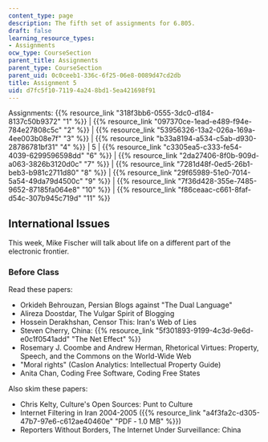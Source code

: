 ```yaml
---
content_type: page
description: The fifth set of assignments for 6.805.
draft: false
learning_resource_types:
- Assignments
ocw_type: CourseSection
parent_title: Assignments
parent_type: CourseSection
parent_uid: 0c0ceeb1-336c-6f25-06e8-0089d47cd2db
title: Assignment 5
uid: d7fc5f10-7119-4a24-8bd1-5ea421698f91
---
```

Assignments: {{% resource_link "318f3bb6-0555-3dc0-d184-8137c50b9372" "1" %}} | {{% resource_link "097370ce-1ead-e489-f94e-784e27808c5c" "2" %}} | {{% resource_link "53956326-13a2-026a-169a-4ee003b08e7f" "3" %}} | {{% resource_link "b33a8194-a534-c5ab-d930-28786781bf31" "4" %}} | 5 | {{% resource_link "c3305ea5-c333-fe54-4039-6299596598dd" "6" %}} | {{% resource_link "2da27406-8f0b-909d-a063-3826b3120d0c" "7" %}} | {{% resource_link "7281d48f-0ed5-26b1-beb3-b981c2711d80" "8" %}} | {{% resource_link "29f65989-51e0-7014-5a54-49da79d4500c" "9" %}} | {{% resource_link "7f36d428-355e-7485-9652-87185fa064e8" "10" %}} | {{% resource_link "f86ceaac-c661-8faf-d54c-307b945c719d" "11" %}}

## International Issues

This week, Mike Fischer will talk about life on a different part of the electronic frontier.

### Before Class

Read these papers:

- Orkideh Behrouzan, Persian Blogs against "The Dual Language"
- Alireza Doostdar, The Vulgar Spirit of Blogging
- Hossein Derakhshan, Censor This: Iran's Web of Lies
- Steven Cherry, China: {{% resource_link "5f301893-9199-4c3d-9e6d-e0c1f0541add" "The Net Effect" %}}
- Rosemary J. Coombe and Andrew Herman, Rhetorical Virtues: Property, Speech, and the Commons on the World-Wide Web
- "Moral rights" (Caslon Analytics: Intellectual Property Guide)
- Anita Chan, Coding Free Software, Coding Free States

Also skim these papers:

- Chris Kelty, Culture's Open Sources: Punt to Culture
- Internet Filtering in Iran 2004-2005 ({{% resource_link "a4f3fa2c-d305-47b7-97e6-c612ae40460e" "PDF ‑ 1.0 MB" %}})
- Reporters Without Borders, The Internet Under Surveillance: China